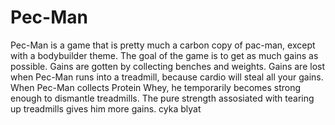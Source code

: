 # Pec-Man
Pec-Man is a game that is pretty much a carbon copy of pac-man, except with a bodybuilder theme.
The goal of the game is to get as much gains as possible. Gains are gotten by collecting benches and weights. Gains are lost when Pec-Man runs into a treadmill, because cardio will steal all your gains. When Pec-Man collects Protein Whey, he temporarily becomes strong enough to dismantle treadmills. The pure strength assosiated with tearing up treadmills gives him more gains.
cyka blyat
